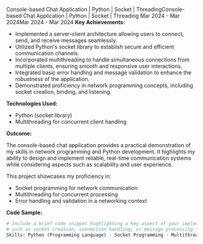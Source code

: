 
Console-based Chat Application | Python | Socket | ThreadingConsole-based Chat Application | Python | Socket | Threading
Mar 2024 - Mar 2024Mar 2024 - Mar 2024
**Key Achievements:**

- Implemented a server-client architecture allowing users to connect, send, and receive messages seamlessly.
- Utilized Python's socket library to establish secure and efficient communication channels.
- Incorporated multithreading to handle simultaneous connections from multiple clients, ensuring smooth and responsive user interactions.
- Integrated basic error handling and message validation to enhance the robustness of the application.
- Demonstrated proficiency in network programming concepts, including socket creation, binding, and listening.

**Technologies Used:**

- Python (socket library)
- Multithreading for concurrent client handling

**Outcome:**

The console-based chat application provides a practical demonstration of my skills in network programming and Python development. It highlights my ability to design and implement reliable, real-time communication systems while considering aspects such as scalability and user experience.

This project showcases my proficiency in:
- Socket programming for network communication
- Multithreading for concurrent processing
- Error handling and validation in a networking context

**Code Sample:**
```python
# Include a brief code snippet highlighting a key aspect of your implementation
# such as socket creation, connection handling, or message processing.**Key Achievements:** - Implemented a server-client architecture allowing users to connect, send, and receive messages seamlessly. - Utilized Python's socket library to establish secure and efficient communication channels. - Incorporated multithreading to handle simultaneous connections from multiple clients, ensuring smooth and responsive user interactions. - Integrated basic error handling and message validation to enhance the robustness of the application. - Demonstrated proficiency in network programming concepts, including socket creation, binding, and listening. **Technologies Used:** - Python (socket library) - Multithreading for concurrent client handling **Outcome:** The console-based chat application provides a practical demonstration of my skills in network programming and Python development. It highlights my ability to design and implement reliable, real-time communication systems while considering aspects such as scalability and user experience. This project showcases my proficiency in: - Socket programming for network communication - Multithreading for concurrent processing - Error handling and validation in a networking context **Code Sample:** ```python # Include a brief code snippet highlighting a key aspect of your implementation # such as socket creation, connection handling, or message processing.
Skills: Python (Programming Language) · Socket Programming · Multithreading · Git · GitHub
